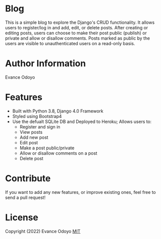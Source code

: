 # Blog
This is a simple blog to explore the Django's CRUD functionality. It allows users to register/log in and add, edit, or delete posts. After creating or editing posts, users can choose to make their post public (publish) or private and allow or disallow comments. Posts marked as public by the users are visible to unauthenticated users on a read-only basis.

# Author Information 
Evance Odoyo

# Features 
* Built with Python 3.8, Django 4.0 Framework
* Styled using Bootstrap4
* Use the defualt SQLite DB and Deployed to Heroku; Allows users to:
    * Register and sign in
    * View posts
    * Add new post
    * Edit post
    * Make a post public/private
    * Allow or disallow comments on a post
    * Delete post

# Contribute
If you want to add any new features, or improve existing ones, feel free to send a pull request!

# License
Copyright (2022) Evance Odoyo
[MIT](https://opensource.org/licenses/MIT)

